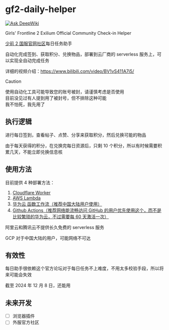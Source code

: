 # gf2-daily-helper
[![Ask DeepWiki](https://deepwiki.com/badge.svg)](https://deepwiki.com/chesha1/gf2-daily-helper)

Girls' Frontline 2 Exilium Official Community Check-in Helper

[少前 2 国服官网社区](https://gf2-bbs.sunborngame.com/)每日任务助手

自动化完成签到、获取积分、兑换物品，部署到云厂商的 serverless 服务上，可以实现全自动完成任务

详细的视频介绍：https://www.bilibili.com/video/BV1vS411A7i5/

> [!CAUTION]
> 使用自动化工具可能导致您的账号被封，请谨慎考虑是否使用  
> 目前没见过有人提到用了被封号，但不排除这种可能  
> 我不怕死，我先用了  

## 执行逻辑
进行每日签到，查看帖子、点赞、分享来获取积分，然后兑换可能的物品

由于每天获得的积分，在兑换完每日资源后，只剩 10 个积分，所以有时候需要积累几天，不能立即兑换信息核

## 使用方法
目前提供 4 种部署方法：
1. [Cloudflare Worker](./docs/cloudflare.md)
2. [AWS Lambda](./docs/aws.md)
3. [华为云 函数工作流（推荐中国大陆用户使用）](./docs/huawei-cloud.md)
4. [Github Actions（推荐网络能流畅访问 GitHub 的用户优先使用这个，而不是比较繁琐的华为云，不过需要每 60 天激活一次）](./docs/github-actions.md)

阿里云和腾讯云不提供长久免费的 serverless 服务

GCP 对于中国大陆的用户，可能网络不可达

## 有效性
每日助手很依赖这个官方论坛对于每日任务不上难度，不用太多校验手段，所以将来可能会失效

截至 2024 年 12 月 8 日，还能用

## 未来开发
- [ ] 浏览器插件
- [ ] 外服官方社区
